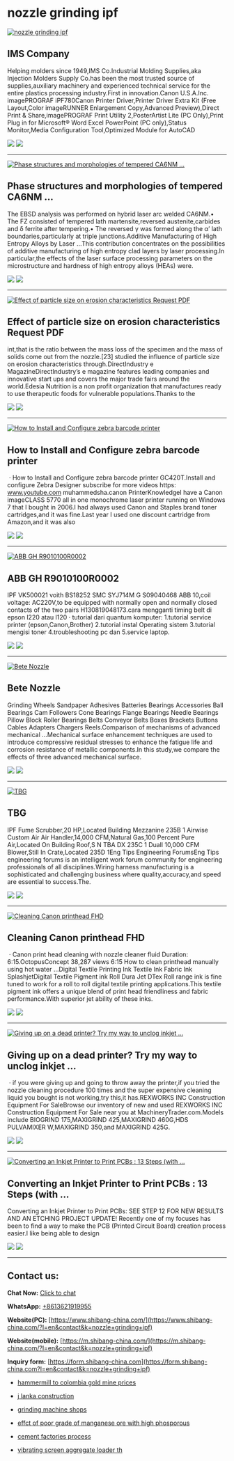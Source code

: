 # nozzle grinding ipf

<a href="https://swt.shibang-china.com/?l=en&img&k=nozzle+grinding+ipf" target="_blank">![nozzle grinding ipf](http://static.shibang-china.com/all-800x300/417.jpg)</a>

## IMS Company
Helping molders since 1949,IMS Co.Industrial Molding Supplies,aka Injection Molders Supply Co.has been the most trusted source of supplies,auxiliary machinery and experienced technical service for the entire plastics processing industry.First in innovation.Canon U.S.A.Inc. imagePROGRAF iPF780Canon Printer Driver,Printer Driver Extra Kit (Free Layout,Color imageRUNNER Enlargement Copy,Advanced Preview),Direct Print &amp; Share,imagePROGRAF Print Utility 2,PosterArtist Lite (PC Only),Print Plug in for Microsoft&#174; Word Excel PowerPoint (PC only),Status Monitor,Media Configuration Tool,Optimized Module for AutoCAD


<a href="https://whatsapp.shibangsoft.com/WhatsApp.php" target="_blank" title="WhatsApp">![](http://static.shibang-china.com/icon/whatsapp.png)</a> <a href="https://swt.shibang-china.com/?l=en&icon&k=nozzle+grinding+ipf" target="_blank">![](http://static.shibang-china.com/icon/chat-en.png)</a>

---

<a href="https://swt.shibang-china.com/?l=en&img&k=nozzle+grinding+ipf" target="_blank">![Phase structures and morphologies of tempered CA6NM …](http://static.shibang-china.com/all-800x300/954.jpg)</a>

## Phase structures and morphologies of tempered CA6NM …
The EBSD analysis was performed on hybrid laser arc welded CA6NM.• The FZ consisted of tempered lath martensite,reversed austenite,carbides and δ ferrite after tempering.• The reversed γ was formed along the α′ lath boundaries,particularly at triple junctions.Additive Manufacturing of High Entropy Alloys by Laser …This contribution concentrates on the possibilities of additive manufacturing of high entropy clad layers by laser processing.In particular,the effects of the laser surface processing parameters on the microstructure and hardness of high entropy alloys (HEAs) were.


<a href="https://whatsapp.shibangsoft.com/WhatsApp.php" target="_blank" title="WhatsApp">![](http://static.shibang-china.com/icon/whatsapp.png)</a> <a href="https://swt.shibang-china.com/?l=en&icon&k=nozzle+grinding+ipf" target="_blank">![](http://static.shibang-china.com/icon/chat-en.png)</a>

---

<a href="https://swt.shibang-china.com/?l=en&img&k=nozzle+grinding+ipf" target="_blank">![Effect of particle size on erosion characteristics Request PDF](http://static.shibang-china.com/all-800x300/1011.jpg)</a>

## Effect of particle size on erosion characteristics Request PDF
int,that is the ratio between the mass loss of the specimen and the mass of solids come out from the nozzle.[23] studied the influence of particle size on erosion characteristics through.DirectIndustry e MagazineDirectIndustry’s e magazine features leading companies and innovative start ups and covers the major trade fairs around the world.Edesia Nutrition is a non profit organization that manufactures ready to use therapeutic foods for vulnerable populations.Thanks to the


<a href="https://whatsapp.shibangsoft.com/WhatsApp.php" target="_blank" title="WhatsApp">![](http://static.shibang-china.com/icon/whatsapp.png)</a> <a href="https://swt.shibang-china.com/?l=en&icon&k=nozzle+grinding+ipf" target="_blank">![](http://static.shibang-china.com/icon/chat-en.png)</a>

---

<a href="https://swt.shibang-china.com/?l=en&img&k=nozzle+grinding+ipf" target="_blank">![How to Install and Configure zebra barcode printer](http://static.shibang-china.com/all-800x300/25.jpg)</a>

## How to Install and Configure zebra barcode printer
&nbsp;&#0183;&#32;How to Install and Configure zebra barcode printer GC420T.Install and configure Zebra Designer subscribe for more videos https: www.youtube.com muhammedsha.canon PrinterKnowledgeI have a Canon imageCLASS 5770 all in one monochrome laser printer running on Windows 7 that I bought in 2006.I had always used Canon and Staples brand toner cartridges,and it was fine.Last year I used one discount cartridge from Amazon,and it was also


<a href="https://whatsapp.shibangsoft.com/WhatsApp.php" target="_blank" title="WhatsApp">![](http://static.shibang-china.com/icon/whatsapp.png)</a> <a href="https://swt.shibang-china.com/?l=en&icon&k=nozzle+grinding+ipf" target="_blank">![](http://static.shibang-china.com/icon/chat-en.png)</a>

---

<a href="https://swt.shibang-china.com/?l=en&img&k=nozzle+grinding+ipf" target="_blank">![ABB GH R9010100R0002](http://static.shibang-china.com/all-800x300/1143.jpg)</a>

## ABB GH R9010100R0002
IPF VK500021 voith BS18252 SMC SYJ714M G S09040468 ABB 10,coil voltage: AC220V,to be equipped with normally open and normally closed contacts of the two pairs H130819048173.cara mengganti timing belt di epson l220 atau l120&nbsp;&#0183;&#32;tutorial dari quantum komputer: 1.tutorial service printer (epson,Canon,Brother) 2.tutorial instal Operating sistem 3.tutorial mengisi toner 4.troubleshooting pc dan 5.service laptop.


<a href="https://whatsapp.shibangsoft.com/WhatsApp.php" target="_blank" title="WhatsApp">![](http://static.shibang-china.com/icon/whatsapp.png)</a> <a href="https://swt.shibang-china.com/?l=en&icon&k=nozzle+grinding+ipf" target="_blank">![](http://static.shibang-china.com/icon/chat-en.png)</a>

---

<a href="https://swt.shibang-china.com/?l=en&img&k=nozzle+grinding+ipf" target="_blank">![Bete Nozzle](http://static.shibang-china.com/all-800x300/962.jpg)</a>

## Bete Nozzle
Grinding Wheels Sandpaper Adhesives Batteries Bearings Accessories Ball Bearings Cam Followers Cone Bearings Flange Bearings Needle Bearings Pillow Block Roller Bearings Belts Conveyor Belts Boxes Brackets Buttons Cables Adapters Chargers Reels.Comparison of mechanisms of advanced mechanical …Mechanical surface enhancement techniques are used to introduce compressive residual stresses to enhance the fatigue life and corrosion resistance of metallic components.In this study,we compare the effects of three advanced mechanical surface.


<a href="https://whatsapp.shibangsoft.com/WhatsApp.php" target="_blank" title="WhatsApp">![](http://static.shibang-china.com/icon/whatsapp.png)</a> <a href="https://swt.shibang-china.com/?l=en&icon&k=nozzle+grinding+ipf" target="_blank">![](http://static.shibang-china.com/icon/chat-en.png)</a>

---

<a href="https://swt.shibang-china.com/?l=en&img&k=nozzle+grinding+ipf" target="_blank">![TBG](http://static.shibang-china.com/all-800x300/1372.jpg)</a>

## TBG
IPF Fume Scrubber,20 HP,Located Building Mezzanine 235B 1 Airwise Custom Air Air Handler,14,000 CFM,Natural Gas,100 Percent Pure Air,Located On Building Roof,S N TBA DX 235C 1 Duall 10,000 CFM Blower,Still In Crate,Located 235D 1Eng Tips Engineering ForumsEng Tips engineering forums is an intelligent work forum community for engineering professionals of all disciplines.Wiring harness manufacturing is a sophisticated and challenging business where quality,accuracy,and speed are essential to success.The.


<a href="https://whatsapp.shibangsoft.com/WhatsApp.php" target="_blank" title="WhatsApp">![](http://static.shibang-china.com/icon/whatsapp.png)</a> <a href="https://swt.shibang-china.com/?l=en&icon&k=nozzle+grinding+ipf" target="_blank">![](http://static.shibang-china.com/icon/chat-en.png)</a>

---

<a href="https://swt.shibang-china.com/?l=en&img&k=nozzle+grinding+ipf" target="_blank">![Cleaning Canon printhead FHD](http://static.shibang-china.com/all-800x300/263.jpg)</a>

## Cleaning Canon printhead FHD
&nbsp;&#0183;&#32;Canon print head cleaning with nozzle cleaner fluid Duration: 6:15.OctopusConcept 38,287 views 6:15 How to clean printhead manually using hot water …Digital Textile Printing Ink Textile Ink Fabric Ink SplashjetDigital Textile Pigment ink Roll Dura Jet DTex Roll range ink is fine tuned to work for a roll to roll digital textile printing applications.This textile pigment ink offers a unique blend of print head friendliness and fabric performance.With superior jet ability of these inks.


<a href="https://whatsapp.shibangsoft.com/WhatsApp.php" target="_blank" title="WhatsApp">![](http://static.shibang-china.com/icon/whatsapp.png)</a> <a href="https://swt.shibang-china.com/?l=en&icon&k=nozzle+grinding+ipf" target="_blank">![](http://static.shibang-china.com/icon/chat-en.png)</a>

---

<a href="https://swt.shibang-china.com/?l=en&img&k=nozzle+grinding+ipf" target="_blank">![Giving up on a dead printer? Try my way to unclog inkjet …](http://static.shibang-china.com/all-800x300/1470.jpg)</a>

## Giving up on a dead printer? Try my way to unclog inkjet …
&nbsp;&#0183;&#32;if you were giving up and going to throw away the printer,if you tried the nozzle cleaning procedure 100 times and the super expensive cleaning liquid you bought is not working,try this,it has.REXWORKS INC Construction Equipment For SaleBrowse our inventory of new and used REXWORKS INC Construction Equipment For Sale near you at MachineryTrader.com.Models include BIOGRIND 175,MAXIGRIND 425,MAXIGRIND 460G,HDS PULVAMIXER W,MAXIGRIND 350,and MAXIGRIND 425G.


<a href="https://whatsapp.shibangsoft.com/WhatsApp.php" target="_blank" title="WhatsApp">![](http://static.shibang-china.com/icon/whatsapp.png)</a> <a href="https://swt.shibang-china.com/?l=en&icon&k=nozzle+grinding+ipf" target="_blank">![](http://static.shibang-china.com/icon/chat-en.png)</a>

---

<a href="https://swt.shibang-china.com/?l=en&img&k=nozzle+grinding+ipf" target="_blank">![Converting an Inkjet Printer to Print PCBs : 13 Steps (with …](http://static.shibang-china.com/all-800x300/371.jpg)</a>

## Converting an Inkjet Printer to Print PCBs : 13 Steps (with …
Converting an Inkjet Printer to Print PCBs: SEE STEP 12 FOR NEW RESULTS AND AN ETCHING PROJECT UPDATE! Recently one of my focuses has been to find a way to make the PCB (Printed Circuit Board) creation process easier.I like being able to design

<a href="https://whatsapp.shibangsoft.com/WhatsApp.php" target="_blank" title="WhatsApp">![](http://static.shibang-china.com/icon/whatsapp.png)</a> <a href="https://swt.shibang-china.com/?l=en&icon&k=nozzle+grinding+ipf" target="_blank">![](http://static.shibang-china.com/icon/chat-en.png)</a>

---
## Contact us:

**Chat Now:** [Click to chat](https://swt.shibang-china.com?l=en&contact&k=nozzle+grinding+ipf)

**WhatsApp:**  [+8613621919955](https://whatsapp.shibangsoft.com/WhatsApp.php)

**Website(PC):** [https://www.shibang-china.com/](https://www.shibang-china.com/?l=en&contact&k=nozzle+grinding+ipf)

**Website(mobile):** [https://m.shibang-china.com/](https://m.shibang-china.com/?l=en&contact&k=nozzle+grinding+ipf)

**Inquiry form:** [https://form.shibang-china.com](https://form.shibang-china.com?l=en&contact&k=nozzle+grinding+ipf)

* [hammermill to colombia gold mine prices](../136/hammermill%20to%20colombia%20gold%20mine%20prices.md)

* [j lanka construction](../131/j%20lanka%20construction.md)

* [grinding machine shops](../132/grinding%20machine%20shops.md)

* [effct of poor grade of manganese ore with high phosporous](../131/effct%20of%20poor%20grade%20of%20manganese%20ore%20with%20high%20phosporous.md)

* [cement factories process](../138/cement%20factories%20process.md)

* [vibrating screen aggregate loader th](../139/vibrating%20screen%20aggregate%20loader%20th.md)